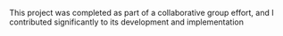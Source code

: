 This project was completed as part of a collaborative group effort, and I contributed significantly to its development and implementation
